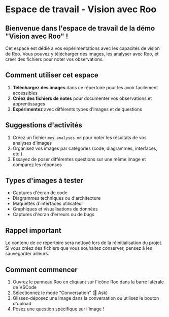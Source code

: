 # Espace de travail - Vision avec Roo

## Bienvenue dans l'espace de travail de la démo "Vision avec Roo" !

Cet espace est dédié à vos expérimentations avec les capacités de vision de Roo. Vous pouvez y télécharger des images, les analyser avec Roo, et créer des fichiers pour noter vos observations.

## Comment utiliser cet espace

1. **Téléchargez des images** dans ce répertoire pour les avoir facilement accessibles
2. **Créez des fichiers de notes** pour documenter vos observations et apprentissages
3. **Expérimentez** avec différents types d'images et de questions

## Suggestions d'activités

1. Créez un fichier `mes_analyses.md` pour noter les résultats de vos analyses d'images
2. Organisez vos images par catégories (code, diagrammes, interfaces, etc.)
3. Essayez de poser différentes questions sur une même image et comparez les réponses

## Types d'images à tester

- Captures d'écran de code
- Diagrammes techniques ou d'architecture
- Maquettes d'interfaces utilisateur
- Graphiques et visualisations de données
- Captures d'écran d'erreurs ou de bugs

## Rappel important

Le contenu de ce répertoire sera nettoyé lors de la réinitialisation du projet. Si vous créez des fichiers que vous souhaitez conserver, pensez à les sauvegarder ailleurs.

## Comment commencer

1. Ouvrez le panneau Roo en cliquant sur l'icône Roo dans la barre latérale de VSCode
2. Sélectionnez le mode "Conversation" (💬 Ask)
3. Glissez-déposez une image dans la conversation ou utilisez le bouton d'upload
4. Posez une question spécifique sur l'image !